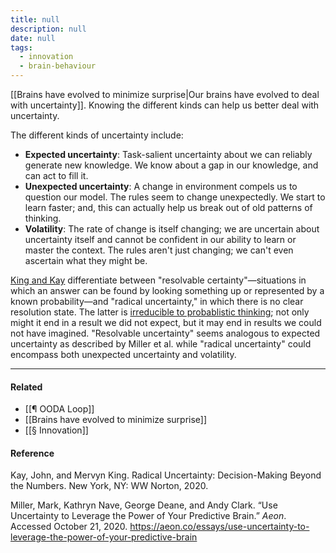 ```yaml
---
title: null
description: null
date: null
tags:
  - innovation
  - brain-behaviour
---
```


[[Brains have evolved to minimize surprise|Our brains have evolved to deal with uncertainty]]. Knowing the different kinds can help us better deal with uncertainty.

The different kinds of uncertainty include:

- **Expected uncertainty**: Task-salient uncertainty about we can reliably generate new knowledge. We know about a gap in our knowledge, and can act to fill it.
- **Unexpected uncertainty**: A change in environment compels us to question our model. The rules seem to change unexpectedly. We start to learn faster; and, this can actually help us break out of old patterns of thinking.
- **Volatility**: The rate of change is itself changing; we are uncertain about uncertainty itself and cannot be confident in our ability to learn or master the context. The rules aren't just changing; we can't even ascertain what they might be.

[King and Kay](https://publish.obsidian.md/mobydiction/notes/%E2%89%88+King+and+Kay+-+Radical+Uncertainty) differentiate between "resolvable certainty"—situations in which an answer can be found by looking something up or represented by a known probability—and "radical uncertainty," in which there is no clear resolution state. The latter is [irreducible to probablistic thinking](https://publish.obsidian.md/mobydiction/notes/Situations+of+radical+uncertainty+cannot+be+resolved+through+probabilistic+thinking+alone); not only might it end in a result we did not expect, but it may end in results we could not have imagined. "Resolvable uncertainty" seems analogous to expected uncertainty as described by Miller et al. while "radical uncertainty" could encompass both unexpected uncertainty and volatility.

---

#### Related

- [[¶ OODA Loop]]
- [[Brains have evolved to minimize surprise]]
- [[§ Innovation]]

#### Reference

Kay, John, and Mervyn King. Radical Uncertainty: Decision-Making Beyond the Numbers. New York, NY: WW Norton, 2020.

Miller, Mark, Kathryn Nave, George Deane, and Andy Clark. “Use Uncertainty to Leverage the Power of Your Predictive Brain.” _Aeon_. Accessed October 21, 2020. https://aeon.co/essays/use-uncertainty-to-leverage-the-power-of-your-predictive-brain
